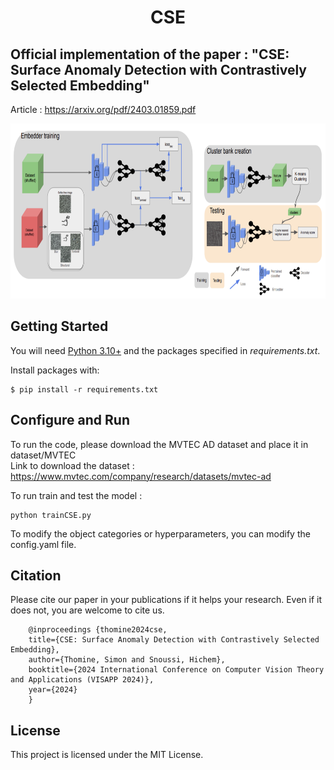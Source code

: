 <p align="center">
  <h1><center> CSE </center></h1>
</p>

## Official implementation of the paper : "CSE: Surface Anomaly Detection with Contrastively Selected Embedding"
Article : https://arxiv.org/pdf/2403.01859.pdf


<p align="center">
  <img width="700" height="280" src="images/CSE.png">
</p>



## Getting Started

You will need [Python 3.10+](https://www.python.org/downloads) and the packages specified in _requirements.txt_.

Install packages with:

```
$ pip install -r requirements.txt
```

## Configure and Run
To run the code, please download the MVTEC AD dataset and place it in dataset/MVTEC  
Link to download the dataset : https://www.mvtec.com/company/research/datasets/mvtec-ad 

To run train and test the model : 
```
python trainCSE.py 
```
To modify the object categories or hyperparameters, you can modify the config.yaml file.

## Citation
Please cite our paper in your publications if it helps your research. Even if it does not, you are welcome to cite us.

        @inproceedings {thomine2024cse,
        title={CSE: Surface Anomaly Detection with Contrastively Selected Embedding},
        author={Thomine, Simon and Snoussi, Hichem},
        booktitle={2024 International Conference on Computer Vision Theory and Applications (VISAPP 2024)},
        year={2024}
        }

## License

This project is licensed under the MIT License.